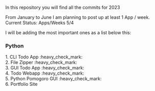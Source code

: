 In this repository you will find all the commits for 2023

From January to June I am planning to post up at least 1 App / week.<br>
Current Status: Apps/Weeks 5/4

I will be adding the most important ones as a list below this:

<h3>Python</h3>
1. CLI Todo App :heavy_check_mark:<br>
2. File Zipper :heavy_check_mark:<br>
3. GUI Todo App :heavy_check_mark:<br>
4. Todo Webapp :heavy_check_mark:<br>
5. Python Pomogoro GUI :heavy_check_mark:<br>
6. Portfolio Site

